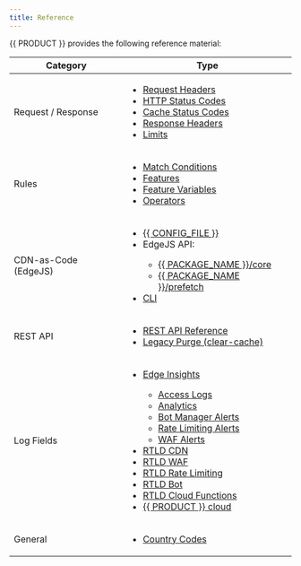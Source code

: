 ```yaml
---
title: Reference
---
```


{{ PRODUCT }} provides the following reference material:

| Category  | Type  |
|---|---|
| Request / Response   | <ul><li>[Request Headers](/applications/performance/request#request-headers)</li><li>[HTTP Status Codes](/applications/performance/response#status-codes)</li><li>[Cache Status Codes](/applications/performance/caching/cache_status_codes)</li><li>[Response Headers](/applications/performance/response#response-headers)</li><li>[Limits](/applications/performance/limits)</li></ul>  |
| Rules   | <ul><li>[Match Conditions](/applications/performance/rules/conditions)</li><li>[Features](/applications/performance/rules/features)</li><li>[Feature Variables](/applications/performance/rules/feature_variables)</li><li>[Operators](/applications/performance/rules/operators)</li></ul>  |
| CDN-as-Code (EdgeJS)   | <ul><li>[{{ CONFIG_FILE }}](/applications/performance/cdn_as_code/edgio_config)</li><li>EdgeJS API:</li><ul><li>[{{ PACKAGE_NAME }}/core](/docs/api/core)</li><li>[{{ PACKAGE_NAME }}/prefetch](/docs/api/prefetch)</li></ul><li>[CLI](/applications/performance/cdn_as_code/cli#commands)</li></ul>
| REST API   | <ul><li>[REST API Reference](https://docs.edg.io/rest_api)</li><li>[Legacy Purge (clear-cache)](/applications/rest_api/cache_purge)</li></ul> |
| Log Fields   | <ul><li>[Edge Insights](/applications/performance/observability/edge_insights)</li><ul><li>[Access Logs](/applications/performance/observability/edge_insights#access-logs)</li><li>[Analytics](/applications/performance/observability/edge_insights#analytics)</li><li>[Bot Manager Alerts](/applications/performance/observability/edge_insights#bot-manager-alerts)</li><li>[Rate Limiting Alerts](/applications/performance/observability/edge_insights#rate-limiting-alerts)</li><li>[WAF Alerts](/applications/performance/observability/edge_insights#waf-alerts)</li></ul><li>[RTLD CDN](/applications/logs/rtld/log_fields_rtld_cdn)</li><li>[RTLD WAF](/applications/logs/rtld/log_fields_rtld_waf)</li><li>[RTLD Rate Limiting](/applications/logs/rtld/log_fields_rtld_rate_limiting)</li><li>[RTLD Bot](/applications/logs/rtld/log_fields_rtld_bot_manager)</li><li>[RTLD Cloud Functions](/applications/logs/rtld/log_fields_rtld_cloud_functions)</li><li>[{{ PRODUCT }} cloud](/applications/logs/server_logs#serverless-compute-console-and-dri-log-fields)</li></ul>  |
| General   | <ul><li>[Country Codes](/applications/reference/country_codes)</li></ul>|

<!--
</li><li>POPs - TODO
-->
